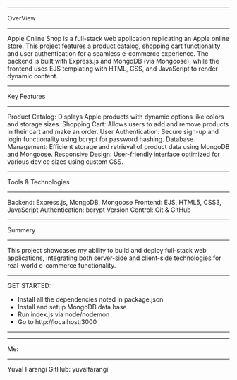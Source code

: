 **********************
OverView
**********************
Apple Online Shop is a full-stack web application replicating an Apple online store. 
This project features a product catalog, shopping cart functionality 
and user authentication for a seamless e-commerce experience. 
The backend is built with Express.js and MongoDB (via Mongoose), 
while the frontend uses EJS templating with HTML, CSS, and JavaScript to render dynamic content.

**********************
Key Features
**********************
Product Catalog: Displays Apple products with dynamic options like colors and storage sizes.
Shopping Cart: Allows users to add and remove products in their cart and make an order.
User Authentication: Secure sign-up and login functionality using bcrypt for password hashing.
Database Management: Efficient storage and retrieval of product data using MongoDB and Mongoose.
Responsive Design: User-friendly interface optimized for various device sizes using custom CSS.

**********************
Tools & Technologies
**********************
Backend: Express.js, MongoDB, Mongoose
Frontend: EJS, HTML5, CSS3, JavaScript
Authentication: bcrypt
Version Control: Git & GitHub

**********************
Summery
**********************
This project showcases my ability to build and deploy full-stack web applications, 
integrating both server-side and client-side technologies for real-world e-commerce functionality.

-----------------------------------------------------

GET STARTED:
- Install all the dependencies noted in package.json
- Install and setup MongoDB data base
- Run index.js via node/nodemon
- Go to http://localhost:3000

-----------------------------------------------------

**********************
Me:
**********************
Yuval Farangi
GitHub: yuvalfarangi